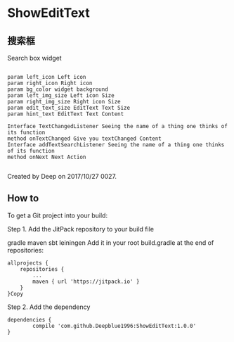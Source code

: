 # ShowEditText

## 搜索框
Search box widget

<pre><code>
param left_icon Left icon
param right_icon Right icon
param bg_color widget background
param left_img_size Left icon Size
param right_img_size Right icon Size
param edit_text_size EditText Text Size
param hint_text EditText Text Content

Interface TextChangedListener Seeing the name of a thing one thinks of its function
method onTextChanged Give you textChanged Content
Interface addTextSearchListener Seeing the name of a thing one thinks of its function
method onNext Next Action

</code></pre>

Created by Deep on 2017/10/27 0027.
 
## How to

To get a Git project into your build:

Step 1. Add the JitPack repository to your build file

gradle
maven
sbt
leiningen
Add it in your root build.gradle at the end of repositories:

	allprojects {
		repositories {
			...
			maven { url 'https://jitpack.io' }
		}
	}Copy
Step 2. Add the dependency

	dependencies {
	        compile 'com.github.Deepblue1996:ShowEditText:1.0.0'
	}
